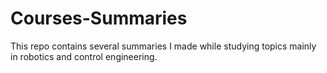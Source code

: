 # Courses-Summaries
This repo contains several summaries I made while studying topics mainly in robotics and control engineering.
